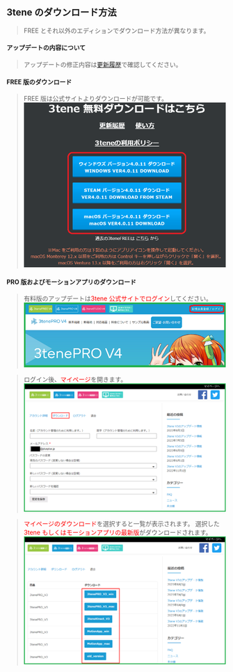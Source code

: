 ## 3tene のダウンロード方法

>FREE とそれ以外のエディションでダウンロード方法が異なります。

#### アップデートの内容について

>アップデートの修正内容は[更新履歴](#history.md)で確認してください。


#### FREE 版のダウンロード

>FREE 版は公式サイトよりダウンロードが可能です。
![画像](image/download3tene_1.png "")


#### PRO 版およびモーションアプリのダウンロード

>有料版のアップデートは<font color="Red">3tene 公式サイトでログイン</font>してください。
![画像](image/download3tene_2.png "")

>ログイン後、<font color="Red">マイページ</font>を開きます。
![画像](image/download3tene_3.png "")

><font color="Red">マイページのダウンロード</font>を選択すると一覧が表示されます。
>選択した <font color="Red">3tene もしくはモーションアプリの最新版</font>がダウンロードされます。
![画像](image/download3tene_4.png "")


